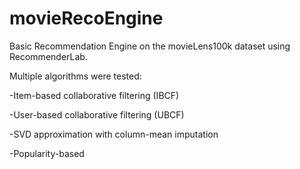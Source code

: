 # movieRecoEngine

Basic Recommendation Engine on the movieLens100k dataset using RecommenderLab.

Multiple algorithms were tested: 

-Item-based collaborative filtering (IBCF)

-User-based collaborative filtering (UBCF)

-SVD approximation with column-mean imputation

-Popularity-based
